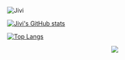 ![Jivi](https://metrics.lecoq.io/Internal-Tide?template=terminal&languages=1&achievements=1&base=header%2C%20activity%2C%20community%2C%20repositories%2C%20metadata&base.indepth=false&base.hireable=false&base.skip=false&languages=false&languages.limit=8&languages.threshold=0%25&languages.other=false&languages.colors=github&languages.sections=most-used&languages.indepth=false&languages.analysis.timeout=15&languages.analysis.timeout.repositories=7.5&languages.categories=markup%2C%20programming&languages.recent.categories=markup%2C%20programming&languages.recent.load=300&languages.recent.days=14&achievements=false&achievements.threshold=C&achievements.secrets=true&achievements.display=detailed&achievements.limit=0&config.timezone=Asia%2FHong_Kong)

[![Jivi's GitHub stats](https://github-readme-stats.vercel.app/api?username=Internal-Tide&show_icons=true&theme=radical)](https://github.com/anuraghazra/github-readme-stats)

[![Top Langs](https://github-readme-stats.vercel.app/api/top-langs/?username=Internal-Tide&layout=compact)](https://github.com/anuraghazra/github-readme-stats)

<div align="center"> <img src="https://github-profile-trophy.vercel.app/?username=Internal-Tide" /> </div>
